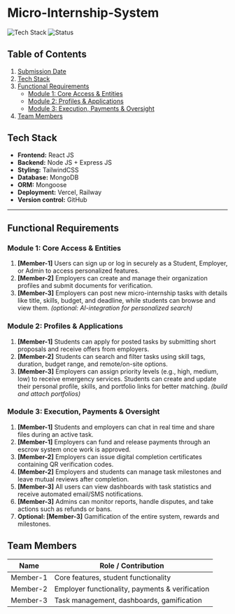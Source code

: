 # Micro-Internship-System

![Tech Stack](https://img.shields.io/badge/Tech-Stack-blue)
![Status](https://img.shields.io/badge/Status-In%20Progress-yellow)

## Table of Contents
1. [Submission Date](#submission-date)
2. [Tech Stack](#tech-stack)
3. [Functional Requirements](#functional-requirements)
   - [Module 1: Core Access & Entities](#module-1-core-access--entities)
   - [Module 2: Profiles & Applications](#module-2-profiles--applications)
   - [Module 3: Execution, Payments & Oversight](#module-3-execution-payments--oversight)
4. [Team Members](#team-members)


## Tech Stack
- **Frontend:** React JS  
- **Backend:** Node JS + Express JS  
- **Styling:** TailwindCSS  
- **Database:** MongoDB  
- **ORM:** Mongoose  
- **Deployment:** Vercel, Railway  
- **Version control:** GitHub  

---

## Functional Requirements

### Module 1: Core Access & Entities
1. **[Member-1]** Users can sign up or log in securely as a Student, Employer, or Admin to access personalized features.  
2. **[Member-2]** Employers can create and manage their organization profiles and submit documents for verification.  
3. **[Member-3]** Employers can post new micro-internship tasks with details like title, skills, budget, and deadline, while students can browse and view them. *(optional: AI-integration for personalized search)*  

### Module 2: Profiles & Applications
1. **[Member-1]** Students can apply for posted tasks by submitting short proposals and receive offers from employers.  
2. **[Member-2]** Students can search and filter tasks using skill tags, duration, budget range, and remote/on-site options.  
3. **[Member-3]** Employers can assign priority levels (e.g., high, medium, low) to receive emergency services. Students can create and update their personal profile, skills, and portfolio links for better matching. *(build and attach portfolios)*  

### Module 3: Execution, Payments & Oversight
1. **[Member-1]** Students and employers can chat in real time and share files during an active task.  
2. **[Member-1]** Employers can fund and release payments through an escrow system once work is approved.  
3. **[Member-2]** Employers can issue digital completion certificates containing QR verification codes.  
4. **[Member-2]** Employers and students can manage task milestones and leave mutual reviews after completion.  
5. **[Member-3]** All users can view dashboards with task statistics and receive automated email/SMS notifications.  
6. **[Member-3]** Admins can monitor reports, handle disputes, and take actions such as refunds or bans.  
7. **Optional: [Member-3]** Gamification of the entire system, rewards and milestones.

## Team Members

| Name | Role / Contribution |
|------|------------------|
| Member-1 | Core features, student functionality |
| Member-2 | Employer functionality, payments & verification |
| Member-3 | Task management, dashboards, gamification |
